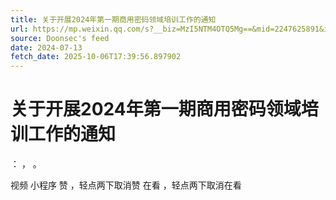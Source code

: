 ```yaml
---
title: 关于开展2024年第一期商用密码领域培训工作的通知
url: https://mp.weixin.qq.com/s?__biz=MzI5NTM4OTQ5Mg==&mid=2247625891&idx=1&sn=2388b19ed9012d6917cab82cc3824555
source: Doonsec's feed
date: 2024-07-13
fetch_date: 2025-10-06T17:39:56.897902
---
```


# 关于开展2024年第一期商用密码领域培训工作的通知

：
，
。

视频
小程序
赞
，轻点两下取消赞
在看
，轻点两下取消在看